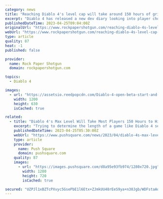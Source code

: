 ```yaml
---
category: news
title: "Reaching Diablo 4's level cap will take around 150 hours of grinding"
excerpt: "Diablo 4 has released a new dev diary looking into player choice, meanwhile one of the game's developers have revealed how long it takes to reach the level cap."
publishedDateTime: 2023-04-25T09:04:00Z
originalUrl: "https://www.rockpapershotgun.com/reaching-diablo-4s-level-cap-will-take-around-150-hours-of-grinding"
webUrl: "https://www.rockpapershotgun.com/reaching-diablo-4s-level-cap-will-take-around-150-hours-of-grinding"
type: article
quality: 87
heat: -1
published: false

provider:
  name: Rock Paper Shotgun
  domain: rockpapershotgun.com

topics:
  - Diablo 4

images:
  - url: "https://assetsio.reedpopcdn.com/Diablo-4-open-beta-start-and-end-times.jpg?width=1200&height=630&fit=crop&enable=upscale&auto=webp"
    width: 1200
    height: 630
    isCached: true

related:
  - title: "Diablo 4's Max Level Will Take Most Players 150 Hours to Hit"
    excerpt: "Trying to determine the length of a game like Diablo 4 seems like a pretty pointless endeavour, since players can technically grind for all eternity. But if you're desperate for a number, then ..."
    publishedDateTime: 2023-04-25T05:30:00Z
    webUrl: "https://www.pushsquare.com/news/2023/04/diablo-4s-max-level-will-take-most-players-150-hours-to-hit"
    type: article
    provider:
      name: Push Square
      domain: pushsquare.com
    quality: 87
    images:
      - url: "https://images.pushsquare.com/d8a95e93fb974/1280x720.jpg"
        width: 1280
        height: 720
        isCached: true

secured: "UZPJl1xBZTcPXvyc5GsePbE1l6Etx+ZJmkUU48rEeS9ya+n30Jgb/WDFstaAoVpkLe/2UwFBIJJfOaTRDrb7b1lpeRPuDbBh8EbB7PTixCBG2NSvKsd25trf/LmzPfVS8faR5ruYX/bVYxtlwEPdqoQJUL+LUI/Xdzob17HpEXNKj3PKPKi3Z+urdja/ZWgfeu56dTQx3csKx9iEDgmJE+QQO1sK+5y9EmWtTFhu8XgZPBSBO27JoMVTpLdxB9Aw1sQYU7mVy8NAfuBndc++bjGk3WKIb6Rh1gBmaRHwzQDTaTJG6fhzKL85YFgPTaRmJZKkKMvo892eMgt+w3W/SMVrXb8Irw39rT3U3cFFHps=;uRl3/s2/1ZGNnRoGceqOGQ=="
---
```


